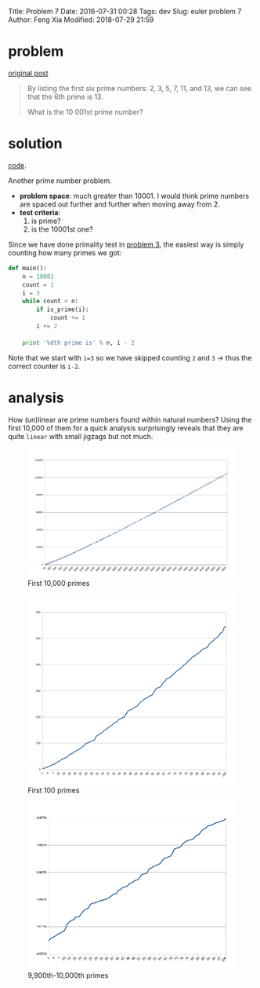 Title: Problem 7
Date: 2016-07-31 00:28
Tags: dev
Slug: euler problem 7
Author: Feng Xia
Modified: 2018-07-29 21:59


# problem

[original post][1]

> By listing the first six prime numbers: 2, 3, 5, 7, 11, and 13, we can
> see that the 6th prime is 13.
> 
> What is the 10 001st prime number?
> 
# solution

[code][2].

Another prime number problem.

* **problem space**: much greater than 10001. I would think prime
  numbers are spaced out further and further when moving away from 2.
* **test criteria**:
    1. is prime?
    2. is the 10001st one?

Since we have done primality test in [problem 3][3], the easiest way
is simply counting how many primes we got:

```python
def main():
    n = 10001
    count = 1
    i = 3
    while count < n:
        if is_prime(i):
            count += 1
        i += 2

    print '%dth prime is' % n, i - 2
```

Note that we start with `i=3` so we have skipped counting `2` and
`3` &rarr; thus the correct counter is `i-2`.

# analysis

How (un)linear are prime numbers found within natural numbers? Using
the first 10,000 of them for a quick analysis surprisingly reveals
that they are quite `linear` with small jigzags but not much.

<figure class="col s12 center">
  <img src="/downloads/euler/ten_thousand_primes.png"
       class="responsive-image">
  <figcaption>First 10,000 primes</figcaption>
</figure>
<figure class="col s12 center">
  <img src="/downloads/euler/one_hundred_primes.png"
       class="responsive-image">
  <figcaption>First 100 primes</figcaption>
</figure>
<figure class="col s12 center">
  <img src="/downloads/euler/ten_thousand_primes_analysis.png"
       class="responsive-image">
  <figcaption>9,900th-10,000th primes</figcaption>
</figure>


[1]: https://projecteuler.net/problem=7
[2]: {filename}/downloads/euler/p7.py
[3]: {filename}/euler/3.md
